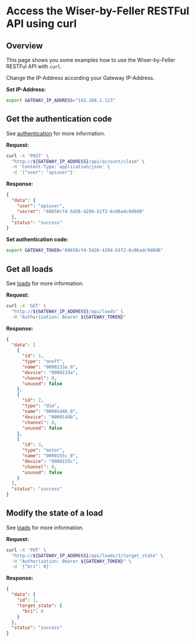 # Access the Wiser-by-Feller RESTFul API using curl

## Overview

This page shows you some examples how to use the Wiser-by-Feller RESTFul API with `curl`.

Change the IP-Address according your Gateway IP-Address.

**Set IP-Address:**

``` bash
export GATEWAY_IP_ADDRESS="192.168.1.123"
```

## Get the authentication code

See [authentication](./authentication.md) for more information.

**Request:**

``` bash
curl -X 'POST' \
  "http://${GATEWAY_IP_ADDRESS}/api/account/claim" \
  -H 'Content-Type: application/json' \
  -d '{"user": "apiuser"}'
```

**Response:**

``` json
{
  "data": {
    "user": "apiuser",
    "secret": "60650cf4-5d26-4294-b1f2-6c06adc9d0d8"
  },
  "status": "success"
}
```

**Set authentication code:**

``` bash
export GATEWAY_TOKEN="60650cf4-5d26-4294-b1f2-6c06adc9d0d8"
```

## Get all loads

See [loads](./api_loads.md) for more information.

**Request:**

``` bash
curl -X 'GET' \
  "http://${GATEWAY_IP_ADDRESS}/api/loads" \
  -H "Authorization: Bearer ${GATEWAY_TOKEN}"
```

**Response:**

``` json
{
  "data": [
    {
      "id": 1,
      "type": "onoff",
      "name": "0000133a_0",
      "device": "0000133a",
      "channel": 0,
      "unused": false
    },
    {
      "id": 2,
      "type": "dim",
      "name": "0000144b_0",
      "device": "0000144b",
      "channel": 0,
      "unused": false
    },
    {
      "id": 3,
      "type": "motor",
      "name": "0000155c_0",
      "device": "0000155c",
      "channel": 0,
      "unused": false
    }
  ],
  "status": "success"
}
```

## Modify the state of a load

See [loads](./api_loads.md) for more information.

**Request:**

``` bash
curl -X 'PUT' \
  "http://${GATEWAY_IP_ADDRESS}/api/loads/1/target_state" \
  -H "Authorization: Bearer ${GATEWAY_TOKEN}" \
  -d '{"bri": 0}'
```

**Response:**

``` json
{
  "data": {
    "id": 1,
    "target_state": {
      "bri": 0
    }
  },
  "status": "success"
}